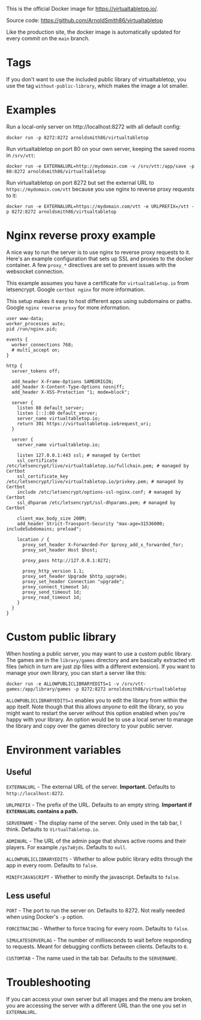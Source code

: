 This is the official Docker image for https://virtualtabletop.io/.

Source code: https://github.com/ArnoldSmith86/virtualtabletop

Like the production site, the docker image is automatically updated for every commit on the `main` branch.



# Tags

If you don't want to use the included public library of virtualtabletop, you use the tag `without-public-library`, which makes the image a lot smaller.



# Examples

Run a local-only server on http://localhost:8272 with all default config:

`docker run -p 8272:8272 arnoldsmith86/virtualtabletop`

Run virtualtabletop on port 80 on your own server, keeping the saved rooms in `/srv/vtt`:

`docker run -e EXTERNALURL=http://mydomain.com -v /srv/vtt:/app/save -p 80:8272 arnoldsmith86/virtualtabletop`

Run virtualtabletop on port 8272 but set the external URL to `https://mydomain.com/vtt` because you use nginx to reverse proxy requests to it:

`docker run -e EXTERNALURL=https://mydomain.com/vtt -e URLPREFIX=/vtt -p 8272:8272 arnoldsmith86/virtualtabletop`



# Nginx reverse proxy example

A nice way to run the server is to use nginx to reverse proxy requests to it. Here's an example configuration that sets up SSL and proxies to the docker container. A few `proxy_*` directives are set to prevent issues with the websocket connection.

This example assumes you have a certificate for `virtualtabletop.io` from letsencrypt. Google `certbot nginx` for more information.

This setup makes it easy to host different apps using subdomains or paths. Google `nginx reverse proxy` for more information.

```
user www-data;
worker_processes auto;
pid /run/nginx.pid;

events {
  worker_connections 768;
  # multi_accept on;
}

http {
  server_tokens off;

  add_header X-Frame-Options SAMEORIGIN;
  add_header X-Content-Type-Options nosniff;
  add_header X-XSS-Protection "1; mode=block";

  server {
    listen 80 default_server;
    listen [::]:80 default_server;
    server_name virtualtabletop.io;
    return 301 https://virtualtabletop.io$request_uri;
  }

  server {
    server_name virtualtabletop.io;

    listen 127.0.0.1:443 ssl; # managed by Certbot
    ssl_certificate /etc/letsencrypt/live/virtualtabletop.io/fullchain.pem; # managed by Certbot
    ssl_certificate_key /etc/letsencrypt/live/virtualtabletop.io/privkey.pem; # managed by Certbot
    include /etc/letsencrypt/options-ssl-nginx.conf; # managed by Certbot
    ssl_dhparam /etc/letsencrypt/ssl-dhparams.pem; # managed by Certbot

    client_max_body_size 200M;
    add_header Strict-Transport-Security "max-age=31536000; includeSubdomains; preload";

    location / {
      proxy_set_header X-Forwarded-For $proxy_add_x_forwarded_for;
      proxy_set_header Host $host;

      proxy_pass http://127.0.0.1:8272;

      proxy_http_version 1.1;
      proxy_set_header Upgrade $http_upgrade;
      proxy_set_header Connection "upgrade";
      proxy_connect_timeout 1d;
      proxy_send_timeout 1d;
      proxy_read_timeout 1d;
    }
  }
}
```

# Custom public library

When hosting a public server, you may want to use a custom public library. The games are in the `library/games` directory and are basically extracted vtt files (which in turn are just zip files with a different extension). If you want to manage your own library, you can start a server like this:

`docker run -e ALLOWPUBLICLIBRARYEDITS=1 -v /srv/vtt-games:/app/library/games -p 8272:8272 arnoldsmith86/virtualtabletop`

`ALLOWPUBLICLIBRARYEDITS=1` enables you to edit the library from within the app itself. Note though that this allows _anyone_ to edit the library, so you might want to restart the server without this option enabled when you're happy with your library. An option would be to use a local server to manage the library and copy over the games directory to your public server.



# Environment variables

## Useful

`EXTERNALURL` - The external URL of the server. **Important.** Defaults to `http://localhost:8272`.

`URLPREFIX` - The prefix of the URL. Defaults to an empty string. **Important if `EXTERNALURL` contains a path.**

`SERVERNAME` - The display name of the server. Only used in the tab bar, I think. Defaults to `VirtualTabletop.io`.

`ADMINURL` - The URL of the admin page that shows active rooms and their players. For example `/gs7a0jds`. Defaults to `null`.

`ALLOWPUBLICLIBRARYEDITS` - Whether to allow public library edits through the app in every room. Defaults to `false`.

`MINIFYJAVASCRIPT` - Whether to minify the javascript. Defaults to `false`.

## Less useful

`PORT` - The port to run the server on. Defaults to 8272. Not really needed when using Docker's `-p` option.

`FORCETRACING` - Whether to force tracing for every room. Defaults to `false`.

`SIMULATESERVERLAG` - The number of milliseconds to wait before responding to requests. Meant for debugging conflicts between clients. Defaults to `0`.

`CUSTOMTAB` - The name used in the tab bar. Defaults to the `SERVERNAME`.



# Troubleshooting

If you can access your own server but all images and the menu are broken, you are accessing the server with a different URL than the one you set in `EXTERNALURL`.